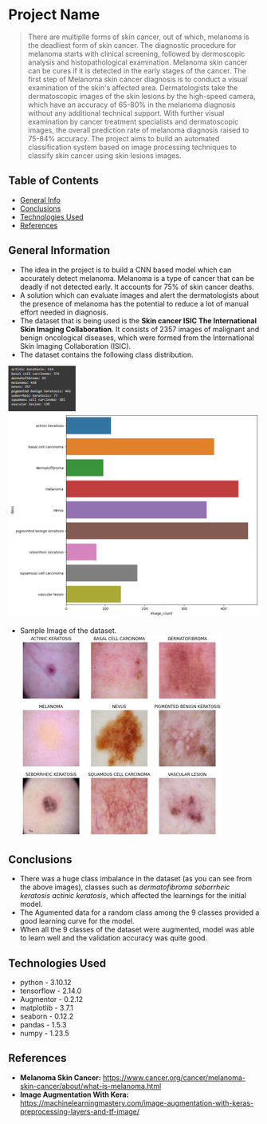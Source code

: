 # Project Name
> There are multiplle forms of skin cancer, out of which, melanoma is the deadliest form of skin cancer. The diagnostic procedure for melanoma starts with clinical screening, followed by dermoscopic analysis and histopathological examination. Melanoma skin cancer can be cures if it is detected in the early stages of the cancer. The first step of Melanoma skin cancer diagnosis is to conduct a visual examination of the skin's affected area. Dermatologists take the dermatoscopic images of the skin lesions by the high-speed camera, which have an accuracy of 65-80% in the melanoma diagnosis without any additional technical support. With further visual examination by cancer treatment specialists and dermatoscopic images, the overall prediction rate of melanoma diagnosis raised to 75-84% accuracy. The project aims to build an automated classification system based on image processing techniques to classify skin cancer using skin lesions images.


## Table of Contents
* [General Info](#general-information)
* [Conclusions](#conclusions)
* [Technologies Used](#technologies-used)
* [References](#references)

## General Information
- The idea in the project is to build a CNN based model which can accurately detect melanoma. Melanoma is a type of cancer that can be deadly if not detected early. It accounts for 75% of skin cancer deaths. 
- A solution which can evaluate images and alert the dermatologists about the presence of melanoma has the potential to reduce a lot of manual effort needed in diagnosis.
- The dataset that is being used is the **Skin cancer ISIC The International Skin Imaging Collaboration**. It consists of 2357 images of malignant and benign oncological diseases, which were formed from the International Skin Imaging Collaboration (ISIC).
- The dataset contains the following class distribution.<br>

![Class Counts](./Class_count.png)
<br>
![Class Vsualization](./class_viz.PNG)
- Sample Image of the dataset.<br>
![Random Images](./Sample_Image.PNG)

## Conclusions
- There was a huge class imbalance in the dataset (as you can see from the above images), classes such as *dermatofibroma* *seborrheic keratosis* *actinic keratosis*, which affected the learnings for the initial model.
- The Agumented data for a random class among the 9 classes provided a good learning curve for the model.
- When all the 9 classes of the dataset were augmented, model was able to learn well and the validation accuracy was quite good.

## Technologies Used
- python - 3.10.12
- tensorflow - 2.14.0
- Augmentor - 0.2.12
- matplotlib - 3.7.1
- seaborn - 0.12.2
- pandas - 1.5.3
- numpy - 1.23.5

## References
- **Melanoma Skin Cancer:** https://www.cancer.org/cancer/melanoma-skin-cancer/about/what-is-melanoma.html
- **Image Augmentation With Kera:** https://machinelearningmastery.com/image-augmentation-with-keras-preprocessing-layers-and-tf-image/